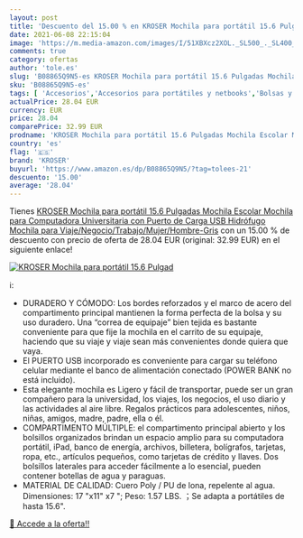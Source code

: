```yaml
---
layout: post
title: 'Descuento del 15.00 % en KROSER Mochila para portátil 15.6 Pulgad'
date: 2021-06-08 22:15:04
image: 'https://m.media-amazon.com/images/I/51XBXcz2XOL._SL500_._SL400_.jpg'
comments: true
category: ofertas
author: 'tole.es'
slug: 'B08865Q9N5-es KROSER Mochila para portátil 15.6 Pulgadas Mochila Escolar...'
sku: 'B08865Q9N5-es'
tags: [ 'Accesorios','Accesorios para portátiles y netbooks','Bolsas y fundas para portátiles y netbooks','Informática','Mochilas para portátiles y netbooks','escolar','kroser','mochila', ]
actualPrice: 28.04 EUR
currency: EUR
price: 28.04
comparePrice: 32.99 EUR
prodname: 'KROSER Mochila para portátil 15.6 Pulgadas Mochila Escolar Mochila para Computadora Universitaria con Puerto de Carga USB Hidrófugo Mochila para Viaje/Negocio/Trabajo/Mujer/Hombre-Gris'
country: 'es'
flag: '🇪🇸'
brand: 'KROSER'
buyurl: 'https://www.amazon.es/dp/B08865Q9N5/?tag=tolees-21'
descuento: '15.00'
average: '28.04'
---
```


Tienes [KROSER Mochila para portátil 15.6 Pulgadas Mochila Escolar Mochila para Computadora Universitaria con Puerto de Carga USB Hidrófugo Mochila para Viaje/Negocio/Trabajo/Mujer/Hombre-Gris](https://www.amazon.es/dp/B08865Q9N5/?tag=tolees-21) con un 15.00 % de descuento con precio de oferta de 28.04 EUR (original: 32.99 EUR) en el siguiente enlace!

[![KROSER Mochila para portátil 15.6 Pulgad](https://m.media-amazon.com/images/I/51XBXcz2XOL._SL500_._SL400_.jpg)](https://www.amazon.es/dp/B08865Q9N5/?tag=tolees-21)

ℹ️:

- DURADERO Y CÓMODO: Los bordes reforzados y el marco de acero del compartimento principal mantienen la forma perfecta de la bolsa y su uso duradero. Una “correa de equipaje” bien tejida es bastante conveniente para que fije la mochila en el carrito de su equipaje, haciendo que su viaje y viaje sean más convenientes donde quiera que vaya.
- El PUERTO USB incorporado es conveniente para cargar su teléfono celular mediante el banco de alimentación conectado (POWER BANK no está incluido).
- Esta elegante mochila es Ligero y fácil de transportar, puede ser un gran compañero para la universidad, los viajes, los negocios, el uso diario y las actividades al aire libre. Regalos prácticos para adolescentes, niños, niñas, amigos, madre, padre, ella o él.
- COMPARTIMENTO MÚLTIPLE: el compartimento principal abierto y los bolsillos organizados brindan un espacio amplio para su computadora portátil, iPad, banco de energía, archivos, billetera, bolígrafos, tarjetas, ropa, etc., artículos pequeños, como tarjetas de crédito y llaves. Dos bolsillos laterales para acceder fácilmente a lo esencial, pueden contener botellas de agua y paraguas.
- MATERIAL DE CALIDAD: Cuero Poly / PU de lona, repelente al agua. Dimensiones: 17 "x11" x7 "; Peso: 1.57 LBS. ；Se adapta a portátiles de hasta 15.6".

[🛒 Accede a la oferta!!](https://www.amazon.es/dp/B08865Q9N5/?tag=tolees-21)
